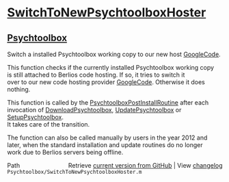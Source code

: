 # [SwitchToNewPsychtoolboxHoster](SwitchToNewPsychtoolboxHoster)
## [Psychtoolbox](Psychtoolbox)

Switch a installed Psychtoolbox working copy to our new host [GoogleCode](GoogleCode).  
  
This function checks if the currently installed Psychtoolbox working copy  
is still attached to Berlios code hosting. If so, it tries to switch it  
over to our new code hosting provider [GoogleCode](GoogleCode). Otherwise it does  
nothing.  
  
This function is called by the [PsychtoolboxPostInstallRoutine](PsychtoolboxPostInstallRoutine) after each  
invocation of [DownloadPsychtoolbox](DownloadPsychtoolbox), [UpdatePsychtoolbox](UpdatePsychtoolbox) or [SetupPsychtoolbox](SetupPsychtoolbox).  
It takes care of the transition.  
  
The function can also be called manually by users in the year 2012 and  
later, when the standard installation and update routines do no longer  
work due to Berlios servers being offline.  
  




<div class="code_header" style="text-align:right;">
  <span style="float:left;">Path&nbsp;&nbsp;</span> <span class="counter">Retrieve <a href=
  "https://raw.github.com/Psychtoolbox-3/Psychtoolbox-3/beta/Psychtoolbox/SwitchToNewPsychtoolboxHoster.m">current version from GitHub</a> | View <a href=
  "https://github.com/Psychtoolbox-3/Psychtoolbox-3/commits/beta/Psychtoolbox/SwitchToNewPsychtoolboxHoster.m">changelog</a></span>
</div>
<div class="code">
  <code>Psychtoolbox/SwitchToNewPsychtoolboxHoster.m</code>
</div>

